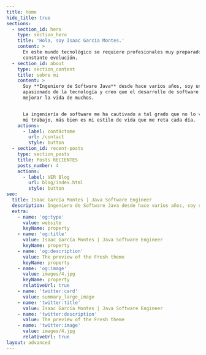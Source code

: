 ```yaml
---
title: Home
hide_title: true
sections:
  - section_id: hero
    type: section_hero
    title: 'Hola, soy Isaac García Montes.'
    content: >
      En este mundo tecnológico se requiere profesionales muy preparados y en
      constante evolución.
  - section_id: about
    type: section_content
    title: sobre mi
    content: >
      Soy **Ingeniero de Software Java** desde hace varios años, soy un
      apasionado de la tecnología y creo que el desarrollo de software puede
      mejorar la vida de muchos.


      La ingeniería de software me ha cautivado a tal grado que no lo veo como
      mi trabajo, más bien es mi estilo de vida que me reta cada día.
    actions:
      - label: contáctame
        url: /contact
        style: button
  - section_id: recent-posts
    type: section_posts
    title: Posts RECIENTES
    posts_number: 4
    actions:
      - label: VER Blog
        url: blog/index.html
        style: button
seo:
  title: Isaac García Montes | Java Software Engineer
  description: Ingeniero de Software Java desde hace varios años, soy un apasionado de la tecnología y creo que el desarrollo de software puede mejorar la vida de muchas personas.
  extra:
    - name: 'og:type'
      value: website
      keyName: property
    - name: 'og:title'
      value: Isaac García Montes | Java Software Engineer
      keyName: property
    - name: 'og:description'
      value: The preview of the Fresh theme
      keyName: property
    - name: 'og:image'
      value: images/4.jpg
      keyName: property
      relativeUrl: true
    - name: 'twitter:card'
      value: summary_large_image
    - name: 'twitter:title'
      value: Isaac García Montes | Java Software Engineer
    - name: 'twitter:description'
      value: The preview of the Fresh theme
    - name: 'twitter:image'
      value: images/4.jpg
      relativeUrl: true
layout: advanced
---
```

